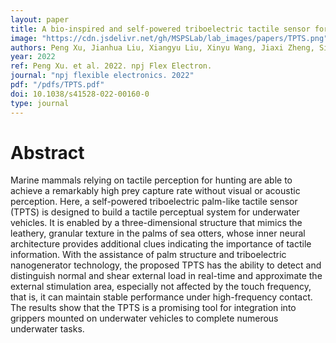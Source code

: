 ```yaml
---
layout: paper
title: A bio-inspired and self-powered triboelectric tactile sensor for underwater vehicle perception
image: "https://cdn.jsdelivr.net/gh/MSPSLab/lab_images/papers/TPTS.png"
authors: Peng Xu, Jianhua Liu, Xiangyu Liu, Xinyu Wang, Jiaxi Zheng, Siyuan Wang, Tianyu Chen, Hao Wang, Chuan Wang, Xianping Fu, Guangming Xie, Jin Tao, Minyi Xu
year: 2022
ref: Peng Xu. et al. 2022. npj Flex Electron.
journal: "npj flexible electronics. 2022"
pdf: "/pdfs/TPTS.pdf"
doi: 10.1038/s41528-022-00160-0
type: journal
---
```


# Abstract

Marine mammals relying on tactile perception for hunting are able to achieve a remarkably high prey capture rate without visual or acoustic perception. Here, a self-powered triboelectric palm-like tactile sensor (TPTS) is designed to build a tactile perceptual system for underwater vehicles. It is enabled by a three-dimensional structure that mimics the leathery, granular texture in the palms of sea otters, whose inner neural architecture provides additional clues indicating the importance of tactile information. With the assistance of palm structure and triboelectric nanogenerator technology, the proposed TPTS has the ability to detect and distinguish normal and shear external load in real-time and approximate the external stimulation area, especially not affected by the touch frequency, that is, it can maintain stable performance under high-frequency contact. The results show that the TPTS is a promising tool for integration into grippers mounted on underwater vehicles to complete numerous underwater tasks.